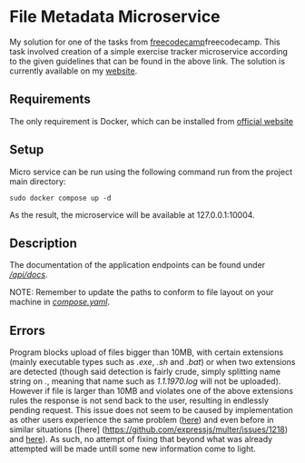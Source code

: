 # File Metadata Microservice

My solution for one of the tasks from [freecodecamp](https://www.freecodecamp.org/learn/back-end-development-and-apis/back-end-development-and-apis-projects/file-metadata-microservice)freecodecamp. This task involved creation of a simple exercise tracker  microservice according to the given guidelines that can be found in the above link. The solution is currently available on my [website](https://filemetadata.profresor.net).

## Requirements

The only requirement is Docker, which can be installed from [official website](https://www.docker.com/products/docker-desktop/)

## Setup

Micro service can be run using the following command run from the project main directory:

```
sudo docker compose up -d
```

As the result, the microservice will be available at 127.0.0.1:10004.

## Description

The documentation of the application endpoints can be found under [<i>/api/docs</i>](https://filemetadata.profresor.net/api/docs).

NOTE: Remember to update the paths to conform to file layout on your machine in [<i>compose.yaml</i>](https://github.com/MrResor/freecodecamp-filemetadata/blob/main/compose.yaml).

## Errors

Program blocks upload of files bigger than 10MB, with certain extensions (mainly executable types such as <i>.exe</i>, <i>.sh</i> and <i>.bat</i>) or when two extensions are detected (though said detection is fairly crude, simply splitting name string on <i>.</i>, meaning that name such as <i>1.1.1970.log</i> will not be uploaded). However if file is larger than 10MB and violates one of the above extensions rules the response is not send back to the user, resulting in endlessly pending request. This issue does not seem to be caused by implementation as other users experience the same problem ([here](https://github.com/expressjs/multer/discussions/1282)) and even before in similar situations ([here] (https://github.com/expressjs/multer/issues/1218) and [here](https://github.com/expressjs/multer/issues/53)). As such, no attempt of fixing that beyond what was already attempted will be made untill some new information come to light.
